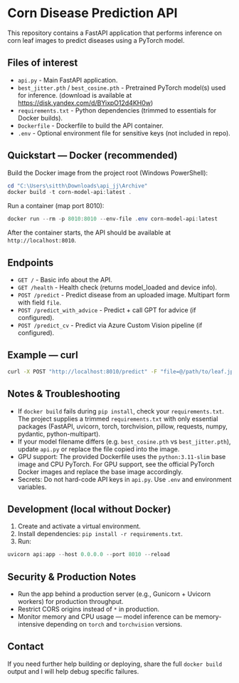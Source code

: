 Corn Disease Prediction API
===========================

This repository contains a FastAPI application that performs inference on corn leaf images to predict diseases using a PyTorch model.

Files of interest
-----------------
- `api.py` - Main FastAPI application.
- `best_jitter.pth` / `best_cosine.pth` - Pretrained PyTorch model(s) used for inference. (download is available at https://disk.yandex.com/d/BYixpO12d4KH0w)
- `requirements.txt` - Python dependencies (trimmed to essentials for Docker builds).
- `Dockerfile` - Dockerfile to build the API container.
- `.env` - Optional environment file for sensitive keys (not included in repo).

Quickstart — Docker (recommended)
---------------------------------
Build the Docker image from the project root (Windows PowerShell):

```powershell
cd "C:\Users\sitth\Downloads\api_jj\Archive"
docker build -t corn-model-api:latest .
```

Run a container (map port 8010):

```powershell
docker run --rm -p 8010:8010 --env-file .env corn-model-api:latest
```

After the container starts, the API should be available at `http://localhost:8010`.

Endpoints
---------
- `GET /` - Basic info about the API.
- `GET /health` - Health check (returns model_loaded and device info).
- `POST /predict` - Predict disease from an uploaded image. Multipart form with field `file`.
- `POST /predict_with_advice` - Predict + call GPT for advice (if configured).
- `POST /predict_cv` - Predict via Azure Custom Vision pipeline (if configured).

Example — curl
---------------
```bash
curl -X POST "http://localhost:8010/predict" -F "file=@/path/to/leaf.jpg"
```

Notes & Troubleshooting
-----------------------
- If `docker build` fails during `pip install`, check your `requirements.txt`. The project supplies a trimmed `requirements.txt` with only essential packages (FastAPI, uvicorn, torch, torchvision, pillow, requests, numpy, pydantic, python-multipart).
- If your model filename differs (e.g. `best_cosine.pth` vs `best_jitter.pth`), update `api.py` or replace the file copied into the image.
- GPU support: The provided Dockerfile uses the `python:3.11-slim` base image and CPU PyTorch. For GPU support, see the official PyTorch Docker images and replace the base image accordingly.
- Secrets: Do not hard-code API keys in `api.py`. Use `.env` and environment variables.

Development (local without Docker)
----------------------------------
1. Create and activate a virtual environment.
2. Install dependencies: `pip install -r requirements.txt`.
3. Run:

```powershell
uvicorn api:app --host 0.0.0.0 --port 8010 --reload
```

Security & Production Notes
---------------------------
- Run the app behind a production server (e.g., Gunicorn + Uvicorn workers) for production throughput.
- Restrict CORS origins instead of `*` in production.
- Monitor memory and CPU usage — model inference can be memory-intensive depending on `torch` and `torchvision` versions.

Contact
-------
If you need further help building or deploying, share the full `docker build` output and I will help debug specific failures.
